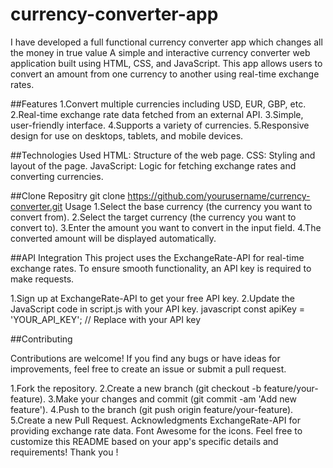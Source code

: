 # currency-converter-app
I have developed a full functional currency converter app which changes all the money in true value
A simple and interactive currency converter web application built using HTML, CSS, and JavaScript. This app allows users to convert an amount from one currency to another using real-time exchange rates.


##Features
1.Convert multiple currencies including USD, EUR, GBP, etc.
2.Real-time exchange rate data fetched from an external API.
3.Simple, user-friendly interface.
4.Supports a variety of currencies.
5.Responsive design for use on desktops, tablets, and mobile devices.


##Technologies Used
HTML: Structure of the web page.
CSS: Styling and layout of the page.
JavaScript: Logic for fetching exchange rates and converting currencies.


##Clone Repositry
git clone https://github.com/yourusername/currency-converter.git
Usage
1.Select the base currency (the currency you want to convert from).
2.Select the target currency (the currency you want to convert to).
3.Enter the amount you want to convert in the input field.
4.The converted amount will be displayed automatically.


##API Integration
This project uses the ExchangeRate-API for real-time exchange rates. To ensure smooth functionality, an API key is required to make requests.

1.Sign up at ExchangeRate-API to get your free API key.
2.Update the JavaScript code in script.js with your API key.
javascript
const apiKey = 'YOUR_API_KEY'; // Replace with your API key


##Contributing

Contributions are welcome! If you find any bugs or have ideas for improvements, feel free to create an issue or submit a pull request.

1.Fork the repository.
2.Create a new branch (git checkout -b feature/your-feature).
3.Make your changes and commit (git commit -am 'Add new feature').
4.Push to the branch (git push origin feature/your-feature).
5.Create a new Pull Request.
Acknowledgments
ExchangeRate-API for providing exchange rate data.
Font Awesome for the icons.
Feel free to customize this README based on your app's specific details and requirements!
Thank you !








